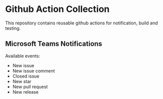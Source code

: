 # Github Action Collection

This repository contains reusable github actions for notification, build and testing.

## Microsoft Teams Notifications
    
Available events:

* New issue
* New issue comment
* Closed issue
* New star
* New pull request
* New release


